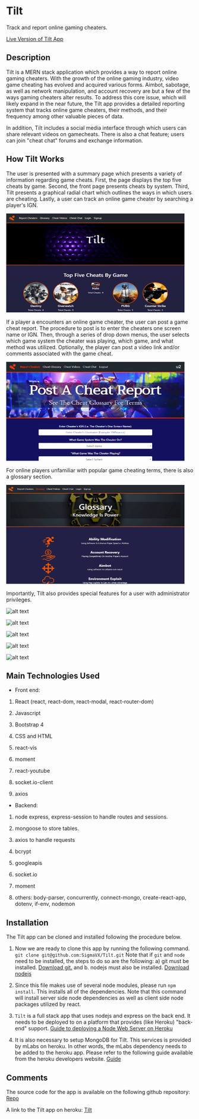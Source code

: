 # Tilt

Track and report online gaming cheaters.

[Live Version of Tilt App](https://infinite-fjord-30472.herokuapp.com/)

## Description

Tilt is a MERN stack application which provides a way to report online gaming cheaters. With the growth of the online gaming industry, video game cheating has evolved and acquired various forms. Aimbot, sabotage, as well as network manipulation, and account recovery are but a few of the ways gaming cheaters alter results. To address this core issue, which will likely expand in the near future, the Tilt app provides a detailed reporting system that tracks online game cheaters, their methods, and their frequency among other valuable pieces of data.

In addition, Tilt includes a social media interface through which users can share relevant videos on gamecheats. There is also a chat feature; users can join "cheat chat" forums and exchange information.

## How Tilt Works

The user is presented with a summary page which presents a variety of information regarding game cheats. First, the page displays the top five cheats by game. Second, the front page presents cheats by system. Third, Tilt presents a graphical radial chart which outlines the ways in which users are cheating. Lastly, a user can track an online game cheater by searching a player's IGN.

![alt text](./README_images/home.gif "Home Screen")

If a player a encounters an online game cheater, the user can post a game cheat report. The procedure to post is to enter the cheaters one screen name or IGN. Then, through a series of drop down menus, the user selects which game system the cheater was playing, which game, and what method was utilized. Optionally, the player can post a video link and/or comments associated with the game cheat.

![alt text](./README_images/post.gif "Post")

For online players unfamiliar with popular game cheating terms, there is also a glossary section.

![alt text](./README_images/glossary.gif "Glossary")

Importantly, Tilt also provides special features for a user with administrator privileges. 

![alt text](https://via.placeholder.com/200x200 "Admin")

![alt text](https://via.placeholder.com/200x200 "Post Cheater")

![alt text](https://via.placeholder.com/200x200 "Videos")

![alt text](https://via.placeholder.com/200x200 "Signup, Login")

![alt text](https://via.placeholder.com/200x200 "Chat")

## Main Technologies Used

* Front end:

1. React (react, react-dom, react-modal, react-router-dom)

2. Javascript

3. Bootstrap 4

4. CSS and HTML

5. react-vis

6. moment

7. react-youtube

8. socket.io-client

9. axios

* Backend:

1. node express, express-session to handle routes and sessions.

2. mongoose to store tables.

3. axios to handle requests

4. bcrypt

5. googleapis

6. socket.io

7. moment

8. others: body-parser, concurrently, connect-mongo,
    create-react-app, dotenv, if-env, nodemon

## Installation

The Tilt app can be cloned and installed following the procedure below.

1. Now we are ready to clone this app by running the following command. `git clone git@github.com:SigmaVX/Tilt.git` Note that if `git` and `node` need to be installed, the steps to do so are the following: a) git must be installed. [Download git.](https://git-scm.com/downloads) and b. nodejs must also be installed. [Download nodejs](https://nodejs.org/en/download/)

2. Since this file makes use of several node modules, please run `npm install`.  This installs all of the dependencies. Note that this command will install server side node dependencies as well as client side node packages utilized by react.

3. `Tilt` is a full stack app that uses nodejs and express on the back end. It needs to be deployed to on a platform that provides (like Heroku) "back-end" support. [Guide to deploying a Node Web Server on Heroku](https://github.com/RutgersCodingBootcamp/RUTSOM201801FSF4-Class-Repository-FSF/blob/master/13-express/Supplemental/HerokuGuide.md)

4. It is also necessary to setup MongoDB for Tilt. This services is provided by mLabs on heroku. In other words, the mLabs dependency needs to be added to the heroku app. Please refer to the following guide available from the heroku developers website. [Guide](https://devcenter.heroku.com/articles/mongolab#adding-mlab-as-a-heroku-add-on)

## Comments

The source code for the app is available on the following github repository:
[Repo](https://github.com/SigmaVX/Tilt)

A link to the Tilt app on heroku:
[Tilt](https://enigmatic-reef-11009.herokuapp.com/)
